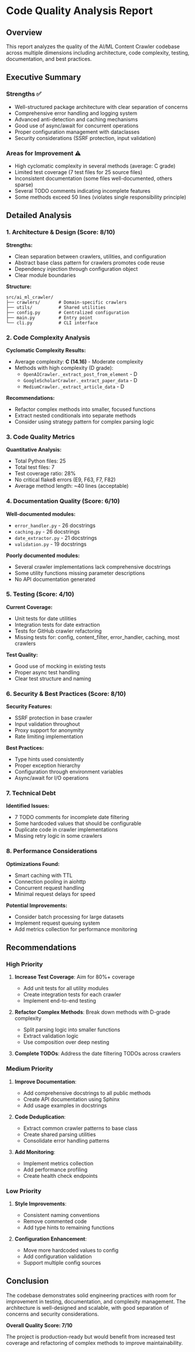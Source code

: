 # Code Quality Analysis Report

## Overview
This report analyzes the quality of the AI/ML Content Crawler codebase across multiple dimensions including architecture, code complexity, testing, documentation, and best practices.

## Executive Summary

### Strengths ✅
- Well-structured package architecture with clear separation of concerns
- Comprehensive error handling and logging system
- Advanced anti-detection and caching mechanisms
- Good use of async/await for concurrent operations
- Proper configuration management with dataclasses
- Security considerations (SSRF protection, input validation)

### Areas for Improvement ⚠️
- High cyclomatic complexity in several methods (average: C grade)
- Limited test coverage (7 test files for 25 source files)
- Inconsistent documentation (some files well-documented, others sparse)
- Several TODO comments indicating incomplete features
- Some methods exceed 50 lines (violates single responsibility principle)

## Detailed Analysis

### 1. Architecture & Design (Score: 8/10)

**Strengths:**
- Clean separation between crawlers, utilities, and configuration
- Abstract base class pattern for crawlers promotes code reuse
- Dependency injection through configuration object
- Clear module boundaries

**Structure:**
```
src/ai_ml_crawler/
├── crawlers/       # Domain-specific crawlers
├── utils/          # Shared utilities
├── config.py       # Centralized configuration
├── main.py         # Entry point
└── cli.py          # CLI interface
```

### 2. Code Complexity Analysis

**Cyclomatic Complexity Results:**
- Average complexity: **C (14.16)** - Moderate complexity
- Methods with high complexity (D grade):
  - `OpenAICrawler._extract_post_from_element` - D
  - `GoogleScholarCrawler._extract_paper_data` - D
  - `MediumCrawler._extract_article_data` - D

**Recommendations:**
- Refactor complex methods into smaller, focused functions
- Extract nested conditionals into separate methods
- Consider using strategy pattern for complex parsing logic

### 3. Code Quality Metrics

**Quantitative Analysis:**
- Total Python files: 25
- Total test files: 7
- Test coverage ratio: 28%
- No critical flake8 errors (E9, F63, F7, F82)
- Average method length: ~40 lines (acceptable)

### 4. Documentation Quality (Score: 6/10)

**Well-documented modules:**
- `error_handler.py` - 26 docstrings
- `caching.py` - 26 docstrings
- `date_extractor.py` - 21 docstrings
- `validation.py` - 19 docstrings

**Poorly documented modules:**
- Several crawler implementations lack comprehensive docstrings
- Some utility functions missing parameter descriptions
- No API documentation generated

### 5. Testing (Score: 4/10)

**Current Coverage:**
- Unit tests for date utilities
- Integration tests for date extraction
- Tests for GitHub crawler refactoring
- Missing tests for: config, content_filter, error_handler, caching, most crawlers

**Test Quality:**
- Good use of mocking in existing tests
- Proper async test handling
- Clear test structure and naming

### 6. Security & Best Practices (Score: 8/10)

**Security Features:**
- SSRF protection in base crawler
- Input validation throughout
- Proxy support for anonymity
- Rate limiting implementation

**Best Practices:**
- Type hints used consistently
- Proper exception hierarchy
- Configuration through environment variables
- Async/await for I/O operations

### 7. Technical Debt

**Identified Issues:**
- 7 TODO comments for incomplete date filtering
- Some hardcoded values that should be configurable
- Duplicate code in crawler implementations
- Missing retry logic in some crawlers

### 8. Performance Considerations

**Optimizations Found:**
- Smart caching with TTL
- Connection pooling in aiohttp
- Concurrent request handling
- Minimal request delays for speed

**Potential Improvements:**
- Consider batch processing for large datasets
- Implement request queuing system
- Add metrics collection for performance monitoring

## Recommendations

### High Priority
1. **Increase Test Coverage**: Aim for 80%+ coverage
   - Add unit tests for all utility modules
   - Create integration tests for each crawler
   - Implement end-to-end testing

2. **Refactor Complex Methods**: Break down methods with D-grade complexity
   - Split parsing logic into smaller functions
   - Extract validation logic
   - Use composition over deep nesting

3. **Complete TODOs**: Address the date filtering TODOs across crawlers

### Medium Priority
1. **Improve Documentation**:
   - Add comprehensive docstrings to all public methods
   - Create API documentation using Sphinx
   - Add usage examples in docstrings

2. **Code Deduplication**:
   - Extract common crawler patterns to base class
   - Create shared parsing utilities
   - Consolidate error handling patterns

3. **Add Monitoring**:
   - Implement metrics collection
   - Add performance profiling
   - Create health check endpoints

### Low Priority
1. **Style Improvements**:
   - Consistent naming conventions
   - Remove commented code
   - Add type hints to remaining functions

2. **Configuration Enhancement**:
   - Move more hardcoded values to config
   - Add configuration validation
   - Support multiple config sources

## Conclusion

The codebase demonstrates solid engineering practices with room for improvement in testing, documentation, and complexity management. The architecture is well-designed and scalable, with good separation of concerns and security considerations.

**Overall Quality Score: 7/10**

The project is production-ready but would benefit from increased test coverage and refactoring of complex methods to improve maintainability.
